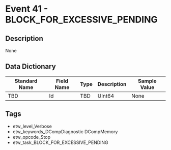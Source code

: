 # Event 41 - BLOCK_FOR_EXCESSIVE_PENDING

## Description
None

## Data Dictionary
|Standard Name|Field Name|Type|Description|Sample Value|
|---|---|---|---|---|
|TBD|Id|TBD|UInt64|None|None|

## Tags
* etw_level_Verbose
* etw_keywords_DCompDiagnostic DCompMemory
* etw_opcode_Stop
* etw_task_BLOCK_FOR_EXCESSIVE_PENDING